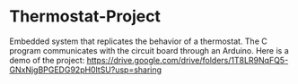 # Thermostat-Project
Embedded system that replicates the behavior of a thermostat. The C program communicates with the circuit board through an Arduino. Here is a demo of the project: https://drive.google.com/drive/folders/1T8LR9NqFQ5-GNxNjgBPGEDG92pH0ltSU?usp=sharing
